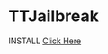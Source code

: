 # TTJailbreak

INSTALL [Click Here](http://illumineighti.tk#itms-services://?action=download-manifest&url=https://github.com/iMokhles/TTJB/releases/download/v1.0/ttjjb.plist)
